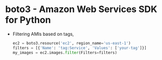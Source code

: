 #  boto3 - Amazon Web Services SDK for Python

- Filtering AMIs based on tags,

  ```python
  ec2 = boto3.resource('ec2', region_name='us-east-1')
  filters = [{'Name': 'tag:Service', 'Values': ['your-tag']}]
  my_images = ec2.images.filter(Filters=filters)
  ```
